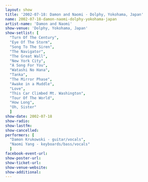 ```yaml
---
layout: show
title: '2002-07-18: Damon and Naomi - Dolphy, Yokohama, Japan'
name: 2002-07-18-damon-naomi-dolphy-yokohama-japan
artist-name: 'Damon and Naomi'
show-venue: 'Dolphy, Yokohama, Japan'
show-setlist: [
  "Turn Of The Century",
  "Eye Of The Storm",
  "Song To The Siren",
  "The Navigator",
  "The Great Wall",
  "New York City",
  "A Song For You",
  "Watashi No Hana",
  "Tanka",
  "The Mirror Phase",
  "Awake in a Muddle",
  "Love",
  "This Car Climbed Mt. Washington",
  "Tour Of The World",
  "How Long",
  "Oh, Sister"
  ]
show-date: 2002-07-18
show-radio: 
show-lastfm: 
show-cancelled: 
performers: [
  "Damon Krukowski - guitar/vocals",
  "Naomi Yang - keyboards/bass/vocals"
  ]
facebook-event-url: 
show-poster-url: 
show-ticket-url: 
show-venue-website: 
show-additional: 
---
```


